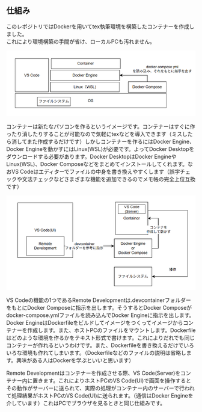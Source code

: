 ## 仕組み
このレポジトリではDockerを用いてtex執筆環境を構築したコンテナーを作成しました。  
これにより環境構築の手間が省け、ローカルPCも汚れません。

![構造1](./images/architecture.png)  

コンテナーは新たなパソコンを作るというイメージです。コンテナーはすぐに作ったり消したりすることが可能なので気軽にtexなどを導入できます（ミスしたら消してまた作成するだけです）しかしコンテナーを作るにはDocker Engine、Docker Engineを動かすにはLinux(WSL)が必要です。よってDocker Desktopをダウンロードする必要があります。Docker DesktopはDocker EngineやLinux(WSL)、Docker Composeなどをまとめてインストールしてくれます。なおVS Codeはエディターでファイルの中身を書き換えやすくします（誤字チェックや文法チェックなどさまざまな機能を追加できるのでメモ帳の完全上位互換です）

![構造2](./images/architecture2.png)

VS Codeの機能の1つであるRemote Developmentは.devcontainerフォルダーをもとにDocker Composeに指示を出します。そうするとDocker Composeがdocker-compose.ymlファイルを読み込んでDocker Engineに指示を出します。Docker EngineはDockerfileをビルドしてイメージをつくってイメージからコンテナーを作成します。また、ホストPCのファイルをマウントします。Dockerfileはどのような環境を作るかをテキスト形式で書けます。これによりだれでも同じコンテナーが作れるというわけです。また、Dockerfileを書き換えるだけでいろいろな環境も作れてしまいます。（Dockerfileなどのファイルの説明は省略します。興味がある人はDockerを学ぶといいと思います）

Remote Developmentはコンテナーを作成させる際、VS Code(Server)をコンテナー内に置きます。これによりホストPCのVS Code(UI)で画面を操作するとその動作がサーバーに送られて、実際の処理がコンテナー内のサーバーで行われて処理結果がホストPCのVS Code(UI)に送られます。（通信はDocker Engineを介しています）これはPCでブラウザを見るときと同じ仕組みです。
